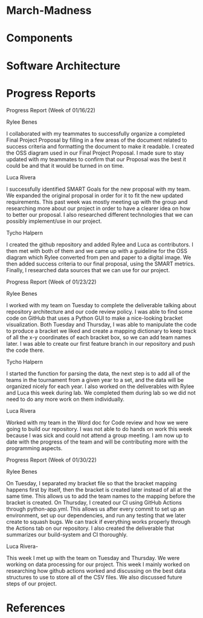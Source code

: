 # March-Madness

# Components 

# Software Architecture

# Progress Reports
Progress Report (Week of 01/16/22)

Rylee Benes

I collaborated with my teammates to successfully organize a completed Final Project Proposal by filling in a few areas of the document related to success criteria and formatting the document to make it readable. I created the OSS diagram used in our Final Project Proposal. I made sure to stay updated with my teammates to confirm that our Proposal was the best it could be and that it would be turned in on time.

Luca Rivera

I successfully identified SMART Goals for the new proposal with my team. We expanded the original proposal in order for it to fit the new updated requirements. This past week was mostly meeting up with the group and researching more about our project in order to have a clearer idea on how to better our proposal. I also researched different technologies that we can possibly implement/use in our project.

Tycho Halpern 

I created the github repository and added Rylee and Luca as contributors. I then met with both of them and we came up with a guideline for the OSS diagram which Rylee converted from pen and paper to a digital image. We then added success criteria to our final proposal, using the SMART metrics. Finally, I researched data sources that we can use for our project.

Progress Report (Week of 01/23/22)

Rylee Benes

I worked with my team on Tuesday to complete the deliverable talking about repository architecture and our code review policy. I was able to find some code on GitHub that uses a Python GUI to make a nice-looking bracket visualization. Both Tuesday and Thursday, I was able to manipulate the code to produce a bracket we liked and create a mapping dictionary to keep track of all the x-y coordinates of each bracket box, so we can add team names later. I was able to create our first feature branch in our repository and push the code there.

Tycho Halpern

I started the function for parsing the data, the next step is to add all of the teams in the tournament from a given year to a set, and the data will be organized nicely for each year. I also worked on the deliverables with Rylee and Luca this week during lab. We completed them during 
lab so we did not need to do any more work on them individually.

Luca Rivera

Worked with my team in the Word doc for Code review and how we were going to build our repository. I was not able to do hands on work this week because I was sick and could not attend a group meeting. I am now up to date with the progress of the team and will be contributing more with the programming aspects.

Progress Report (Week of 01/30/22)

Rylee Benes

On Tuesday, I separated my bracket file so that the bracket mapping happens first by itself, then the bracket is created later instead of all at the same time. This allows us to add the team names to the mapping before the bracket is created. On Thursday, I created our CI using GitHub Actions through python-app.yml. This allows us after every commit to set up an environment, set up our dependencies, and run any testing that we later create to squash bugs. We can track if everything works properly through the Actions tab on our repository. I also created the deliverable that summarizes our build-system and CI thoroughly.

Luca Rivera-

This week I met up with the team on Tuesday and Thursday. We were working on data processing for our project. This week I mainly worked on researching how github actions worked and discussing on the best data structures to use to store all of the CSV files. We also discussed future steps of our project.

# References
